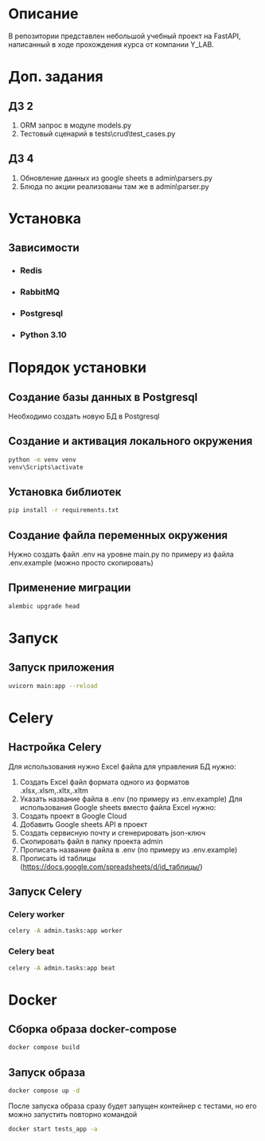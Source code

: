 # Описание
В репозитории представлен небольшой учебный проект на FastAPI, написанный в ходе прохождения курса от компании Y_LAB.
# Доп. задания
## ДЗ 2
1) ORM запрос в модуле models.py
2) Тестовый сценарий в tests\crud\test_cases.py
## ДЗ 4
1) Обновление данных из google sheets в admin\parsers.py
2) Блюда по акции реализованы там же в admin\parser.py
# Установка
## Зависимости
+ ### Redis
+ ### RabbitMQ
+ ### Postgresql
+ ### Python 3.10

# Порядок установки
## Создание базы данных в Postgresql
Необходимо создать новую БД в Postgresql
## Создание и активация локального окружения
```bash
python -m venv venv
venv\Scripts\activate
```
## Установка библиотек
```bash
pip install -r requirements.txt
```
## Создание файла переменных окружения
Нужно создать файл .env на уровне main.py по примеру из файла .env.example (можно просто скопировать)

## Применение миграции
```bash
alembic upgrade head
```
# Запуск
## Запуск приложения
```bash
uvicorn main:app --reload
```
# Celery
## Настройка Celery
Для использования нужно Excel файла для управления БД нужно:
1) Создать Excel файл формата одного из форматов .xlsx,.xlsm,.xltx,.xltm
2) Указать название файла в .env (по примеру из .env.example)
Для использования Google sheets вместо файла  Excel нужно:
1) Создать проект в Google Cloud
2) Добавить Google sheets API в проект
3) Создать сервисную почту и сгенерировать json-ключ
4) Скопировать файл в папку проекта admin
5) Прописать название файла в .env (по примеру из .env.example)
6) Прописать id таблицы (https://docs.google.com/spreadsheets/d/id_таблицы/)
## Запуск Celery
### Celery worker
```bash
celery -A admin.tasks:app worker
```
### Celery beat
```bash
celery -A admin.tasks:app beat
```

# Docker
## Сборка образа docker-compose
```bash
docker compose build
```
## Запуск образа
```bash
docker compose up -d
```
После запуска образа сразу будет запущен контейнер с тестами, но его можно запустить повторно командой
```bash
docker start tests_app -a
```